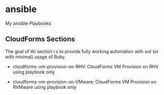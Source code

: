 # ansible
My ansible Playbooks


## CloudForms Sections

The goal of thi section i s to provide fully working automation with out (or with minimal) usage of Ruby.

* cloudforms-vm-provision-on-RHV: CloudForms VM Provision on RHV using playbook only

* cloudforms-vm-provision-on-VMware: CloudForms VM Provision on RVMware using playbook only
